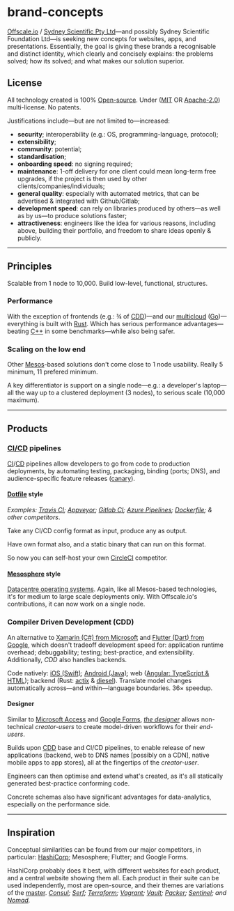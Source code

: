 brand-concepts
==============

[Offscale.io](https://offscale.io) / [Sydney Scientific Pty Ltd](https://scientific.sydney)—and possibly Sydney Scientific Foundation Ltd—is seeking new concepts for websites, apps, and presentations. Essentially, the goal is giving these brands a recognisable and distinct identity, which clearly and concisely explains: the problems solved; how its solved; and what makes our solution superior.

## License
All technology created is 100% [Open-source](https://en.wikipedia.org/wiki/Open-source_software). Under ([MIT](https://opensource.org/licenses/MIT) OR [Apache-2.0](https://opensource.org/licenses/Apache-2.0)) multi-license. No patents.

Justifications include—but are not limited to—increased:
- **security**; interoperability (e.g.: OS, programming-language, protocol);
- **extensibility**;
- **community**: potential;
- **standardisation**;
- **onboarding speed**: no signing required;
- **maintenance**: 1-off delivery for one client could mean long-term free upgrades, if the project is then used by other clients/companies/individuals;
- **general quality**: especially with automated metrics, that can be advertised & integrated with Github/Gitlab;
- **development speed**: can rely on libraries produced by others—as well as by us—to produce solutions faster;
- **attractiveness**: engineers like the idea for various reasons, including above, building their portfolio, and freedom to share ideas openly & publicly.

---

## Principles
Scalable from 1 node to 10,000. Build low-level, functional, structures.

### Performance
With the exception of frontends (e.g.: ¾ of [CDD](#compiler-driven-development-cdd))—and our [multicloud](https://en.wikipedia.org/wiki/Multicloud) ([Go](https://golang.org))—everything is built with [Rust](https://www.rust-lang.org). Which has serious performance advantages—beating [C++](https://en.wikipedia.org/wiki/C%2B%2B) in some benchmarks—while also being safer.

### Scaling on the low end
Other [Mesos](https://mesos.apache.org/)-based solutions don't come close to 1 node usability. Really 5 minimum, 11 prefered minimum.

A key differentiator is support on a single node—e.g.: a developer's laptop—all the way up to a clustered deployment (3 nodes), to serious scale (10,000 maximum).

---

## Products

### [CI/CD](https://en.wikipedia.org/wiki/CI/CD) pipelines
[CI](https://en.wikipedia.org/wiki/Continuous_integration)/[CD](https://en.wikipedia.org/wiki/Continuous_deployment) pipelines allow developers to go from code to production deployments, by automating testing, packaging, binding (ports; DNS), and audience-specific feature releases ([canary](https://martinfowler.com/bliki/CanaryRelease.html)).

#### [Dotfile](https://en.wikipedia.org/wiki/Dotfile) style
*Examples: [Travis CI](https://travis-ci.com); [Appveyor](https://www.appveyor.com); [Gitlab CI](https://docs.gitlab.com/ee/ci); [Azure Pipelines](https://azure.microsoft.com/en-au/services/devops/pipelines); [Dockerfile](https://docs.docker.com/engine/reference/builder); & other competitors*.

Take any CI/CD config format as input, produce any as output.

Have own format also, and a static binary that can run on this format.

So now you can self-host your own [CircleCI](https://circleci.com) competitor.

#### [Mesosphere](https://mesosphere.com) style
[Datacentre operating systems](https://dcos.io). Again, like all Mesos-based technologies, it's for medium to large scale deployments only. With Offscale.io's contributions, it can now work on a single node.

### Compiler Driven Development (CDD)
An alternative to [Xamarin (C#) from Microsoft](https://visualstudio.microsoft.com/xamarin) and [Flutter (Dart) from Google](https://flutter.dev), which doesn't tradeoff development speed for: application runtime overhead; debuggability; testing; best-practice, and extensibility. Additionally, *CDD* also handles backends.

Code natively: [iOS (Swift)](https://developer.apple.com/swift); [Android (Java)](https://developer.android.com/reference); web ([Angular: TypeScript & HTML](https://angular.io)); backend (Rust: [actix](https://actix.rs) & [diesel](https://diesel.rs)). Translate model changes automatically across—and within—language boundaries. 36× speedup.

#### Designer
Similar to [Microsoft Access](https://products.office.com/en-au/access) and [Google Forms](https://gsuite.google.com.au/intl/en_au/products/forms), *[the designer](https://github.com/offscale/model-designer-rfc/blob/master/rfcs/index.md)* allows non-technical *creator-users* to create model-driven workflows for their *end-users*.

Builds upon [CDD](#compiler-driven-development-cdd) base and CI/CD pipelines, to enable release of new applications (backend, web to DNS names [possibly on a CDN], native mobile apps to app stores), all at the fingertips of the *creator-user*.

Engineers can then optimise and extend what's created, as it's all statically generated best-practice conforming code.

Concrete schemas also have significant advantages for data-analytics, especially on the performance side.

---

## Inspiration
Conceptual similarities can be found from our major competitors, in particular: [HashiCorp](https://www.hashicorp.com); Mesosphere; Flutter; and Google Forms.

HashiCorp probably does it best, with different websites for each product, and a central website showing them all. Each product in their suite can be used independently, most are open-source, and their themes are variations of the [master](https://en.wikipedia.org/wiki/Web_template_system).
*[Consul](https://www.consul.io); [Serf](https://www.serf.io/); [Terraform](https://www.terraform.io); [Vagrant](https://www.vagrantup.com); [Vault](https://www.vaultproject.io); [Packer](https://www.packer.io); [Sentinel](https://www.hashicorp.com/sentinel); and [Nomad](https://www.hashicorp.com/products/nomad).*
